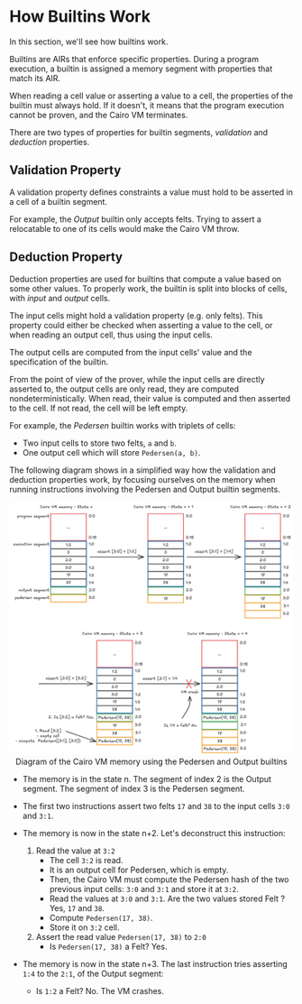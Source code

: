 # How Builtins Work

In this section, we'll see how builtins work.

Builtins are AIRs that enforce specific properties.
During a program execution, a builtin is assigned
a memory segment with properties that match its AIR.

When reading a cell value or asserting a value to a cell,
the properties of the builtin must always hold.
If it doesn't, it means that the program execution
cannot be proven, and the Cairo VM terminates.

There are two types of properties for builtin segments,
_validation_ and _deduction_ properties.

## Validation Property

A validation property defines constraints a value must
hold to be asserted in a cell of a builtin segment.

For example, the _Output_ builtin only accepts felts.
Trying to assert a relocatable to one of its cells would
make the Cairo VM throw.

## Deduction Property

Deduction properties are used for builtins that compute
a value based on some other values. To properly work,
the builtin is split into blocks of cells, with _input_
and _output_ cells.

The input cells might hold a validation property (e.g. only felts).
This property could either be checked when asserting a value to the cell,
or when reading an output cell, thus using the input cells.

The output cells are computed from the input cells' value and
the specification of the builtin.

From the point of view of the prover, while the input cells
are directly asserted to, the output cells are only read, they are
computed nondeterministically. When read, their value is
computed and then asserted to the cell.
If not read, the cell will be left empty.

For example, the _Pedersen_ builtin works with triplets of cells:

- Two input cells to store two felts, `a` and `b`.
- One output cell which will store `Pedersen(a, b)`.

The following diagram shows in a simplified way
how the validation and deduction properties work,
by focusing ourselves on the memory when running instructions
involving the Pedersen and Output builtin segments.

<div align="center">
    <img src="builtin-example-pedersen-output.png" alt="Diagram of Cairo VM memory using Pedersen and Output builtins" width="800px"/>
    <span class="caption">Diagram of the Cairo VM memory using the Pedersen and Output builtins</span>
</div>

- The memory is in the state n.
  The segment of index 2 is the Output segment.
  The segment of index 3 is the Pedersen segment.
- The first two instructions assert two felts `17` and `38`
  to the input cells `3:0` and `3:1`.
- The memory is now in the state n+2. Let's deconstruct this instruction:

  1. Read the value at `3:2`
     - The cell `3:2` is read.
     - It is an output cell for Pedersen, which is empty.
     - Then, the Cairo VM must compute the Pedersen hash
       of the two previous input cells: `3:0` and `3:1` and store it at `3:2`.
     - Read the values at `3:0` and `3:1`.
       Are the two values stored Felt ? Yes, `17` and `38`.
     - Compute `Pedersen(17, 38)`.
     - Store it on `3:2` cell.
  2. Assert the read value `Pedersen(17, 38)` to `2:0`
     - Is `Pedersen(17, 38)` a Felt? Yes.

- The memory is now in the state n+3.
  The last instruction tries asserting `1:4`
  to the `2:1`, of the Output segment:
  - Is `1:2` a Felt? No. The VM crashes.

